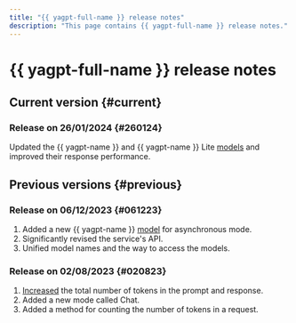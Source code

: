 ```yaml
---
title: "{{ yagpt-full-name }} release notes"
description: "This page contains {{ yagpt-full-name }} release notes."
---
```


# {{ yagpt-full-name }} release notes

## Current version {#current}

### Release on 26/01/2024 {#260124}

Updated the {{ yagpt-name }} and {{ yagpt-name }} Lite [models](concepts/models.md) and improved their response performance.

## Previous versions {#previous}

### Release on 06/12/2023 {#061223}

1. Added a new {{ yagpt-name }} [model](concepts/models.md) for asynchronous mode.
1. Significantly revised the service's API.
1. Unified model names and the way to access the models.

### Release on 02/08/2023 {#020823}

1. [Increased](concepts/limits.md) the total number of tokens in the prompt and response.
1. Added a new mode called Chat.
1. Added a method for counting the number of tokens in a request.
